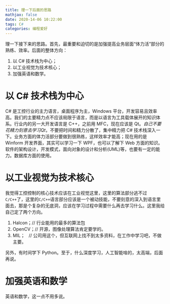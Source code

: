 ```yaml
---
title: 理一下后面的思路
mathjax: false
date: 2020-14-06 10:22:00
tags: C#
categories: 编程爱好
---
```


理一下接下来的思路。首先，最重要和迫切的是加强提高业务层面“体力活”部分的熟练、效率。后面的整体方向：

1.  以 C# 技术栈为中心；
2.  以工业视觉为技术核心；
3.  加强英语和数学。

<!--more-->

# 以 C# 技术栈为中心

C# 是工控行业的主力语言，桌面程序为主，Windows 平台，开发容易且效率高。我们的主要精力点不应该局限于语言，而是以语言为工具载体展开的知识体系。行业内的另一大开发语言是 C++，之前用 MFC，现在应该是 Qt。_自己不要花精力刻意去学习Qt_，不要把时间和精力分散了，集中精力把 C# 技术栈深入一下。业务方面的体力活部分要做到很熟练，这样效率才能高；现在用的是 Winform 开发界面，其实可以学习一下 WPF，也可以了解下 Web 方面的知识。软件的架构设计，开发模式，面向对象的设计和分析\(UML\)等，也要有一定的能力。数据库方面的使用。

# 以工业视觉为技术核心

我觉得工控控制的核心技术应该在工业视觉这里，这里的算法部分逃不过`C/C++`了，这里的`C/C++`语言部分应该是一个被动技能，不要刻意的深入到语言里面去，那是个复杂的无底洞，应该在学习过程中需要什么再去学习什么。这里我给自己定了两个方向。

1.  Halcon；// 行业能用的最多的算法包
2.  OpenCV；// 开源，图像处理算法肯定要学的。
3.  MIL；   // 公司用这个，但互联网上找不到太多资料，在工作中学习吧，不做主要。

另外，有时间学下 Python。至于，什么深度学习，人工智能啥的，太高端，后面再说。

# 加强英语和数学

英语和数学，这一点不用多说。